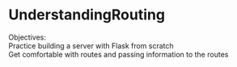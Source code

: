 # UnderstandingRouting
Objectives: <br>
Practice building a server with Flask from scratch <br>
Get comfortable with routes and passing information to the routes
